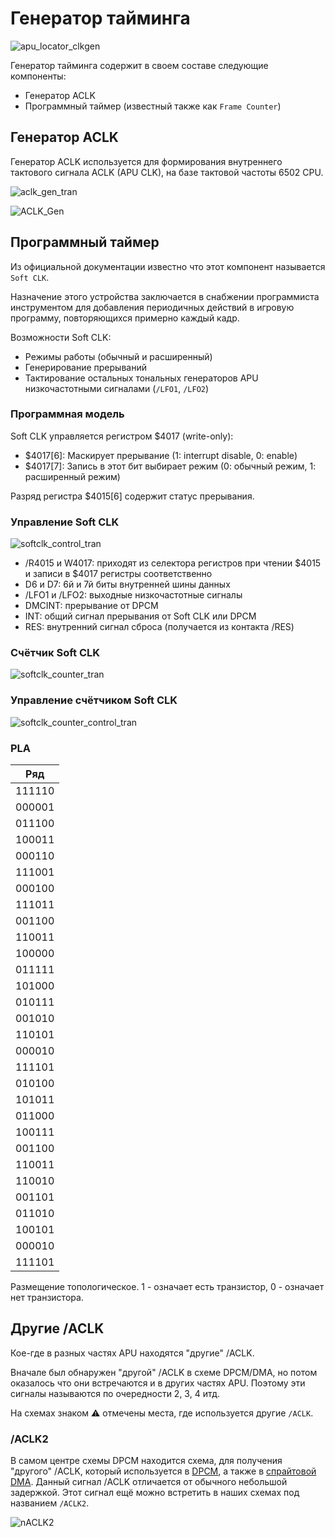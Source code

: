 # Генератор тайминга

![apu_locator_clkgen](/BreakingNESWiki/imgstore/apu/apu_locator_clkgen.jpg)

Генератор тайминга содержит в своем составе следующие компоненты:
- Генератор ACLK
- Программный таймер (известный также как `Frame Counter`)

## Генератор ACLK

Генератор ACLK используется для формирования внутреннего тактового сигнала ACLK (APU CLK), на базе тактовой частоты 6502 CPU.

![aclk_gen_tran](/BreakingNESWiki/imgstore/apu/aclk_gen_tran.jpg)

![ACLK_Gen](/BreakingNESWiki/imgstore/apu/ACLK_Gen.jpg)

## Программный таймер

Из официальной документации известно что этот компонент называется `Soft CLK`.

Назначение этого устройства заключается в снабжении программиста инструментом для добавления периодичных действий в игровую программу, повторяющихся примерно каждый кадр.

Возможности Soft CLK:
- Режимы работы (обычный и расширенный)
- Генерирование прерываний
- Тактирование остальных тональных генераторов APU низкочастотными сигналами (`/LFO1`, `/LFO2`)

### Программная модель

Soft CLK управляется регистром $4017 (write-only):
- $4017\[6\]: Маскирует прерывание (1: interrupt disable, 0: enable)
- $4017\[7\]: Запись в этот бит выбирает режим (0: обычный режим, 1: расширенный режим)

Разряд регистра $4015\[6\] содержит статус прерывания.

### Управление Soft CLK

![softclk_control_tran](/BreakingNESWiki/imgstore/apu/softclk_control_tran.jpg)

- /R4015 и W4017: приходят из селектора регистров при чтении $4015 и записи в $4017 регистры соответственно
- D6 и D7: 6й и 7й биты внутренней шины данных
- /LFO1 и /LFO2: выходные низкочастотные сигналы
- DMCINT: прерывание от DPCM
- INT: общий сигнал прерывания от Soft CLK или DPCM
- RES: внутренний сигнал сброса (получается из контакта /RES)

### Счётчик Soft CLK

![softclk_counter_tran](/BreakingNESWiki/imgstore/apu/softclk_counter_tran.jpg)

### Управление счётчиком Soft CLK

![softclk_counter_control_tran](/BreakingNESWiki/imgstore/apu/softclk_counter_control_tran.jpg)

### PLA

|Ряд|
|---|
|111110|
|000001|
|011100|
|100011|
|000110|
|111001|
|000100|
|111011|
|001100|
|110011|
|100000|
|011111|
|101000|
|010111|
|001010|
|110101|
|000010|
|111101|
|010100|
|101011|
|011000|
|100111|
|001100|
|110011|
|110010|
|001101|
|011010|
|100101|
|000010|
|111101|

Размещение топологическое. 1 - означает есть транзистор, 0 - означает нет транзистора.

## Другие /ACLK

Кое-где в разных частях APU находятся "другие" /ACLK.

Вначале был обнаружен "другой" /ACLK в схеме DPCM/DMA, но потом оказалось что они встречаются и в других частях APU. Поэтому эти сигналы называются по очередности 2, 3, 4 итд.

На схемах знаком :warning: отмечены места, где используется другие `/ACLK`.

### /ACLK2

В самом центре схемы DPCM находится схема, для получения "другого" /ACLK, который используется в [DPCM](dpcm.md), а также в [спрайтовой DMA](dma.md). Данный сигнал /ACLK отличается от обычного небольшой задержкой.
Этот сигнал ещё можно встретить в наших схемах под названием `/ACLK2`.

![nACLK2](/BreakingNESWiki/imgstore/apu/nACLK2.jpg)
